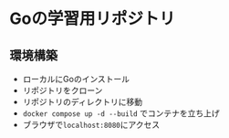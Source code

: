 # Goの学習用リポジトリ

## 環境構築
- ローカルにGoのインストール
- リポジトリをクローン
- リポジトリのディレクトリに移動
- `docker compose up -d --build` でコンテナを立ち上げ
- ブラウザで`localhost:8080`にアクセス
